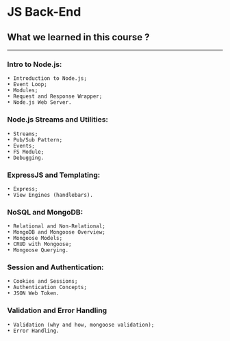 # JS Back-End 

## What we learned in this course ?

---

### Intro to Node.js:
    • Introduction to Node.js;
    • Event Loop;
    • Modules;
    • Request and Response Wrapper;
    • Node.js Web Server.
### Node.js Streams and Utilities:
    • Streams;
    • Pub/Sub Pattern;
    • Events;
    • FS Module;
    • Debugging.

### ExpressJS and Templating:
    • Express;
    • View Engines (handlebars).
### NoSQL and MongoDB:
    • Relational and Non-Relational;
    • MongoDB and Mongoose Overview;
    • Mongoose Models;
    • CRUD with Mongoose;
    • Mongoose Querying.

### Session and Authentication:
    • Cookies and Sessions;
    • Authentication Concepts;
    • JSON Web Token.

### Validation and Error Handling
    • Validation (why and how, mongoose validation);
    • Error Handling.

